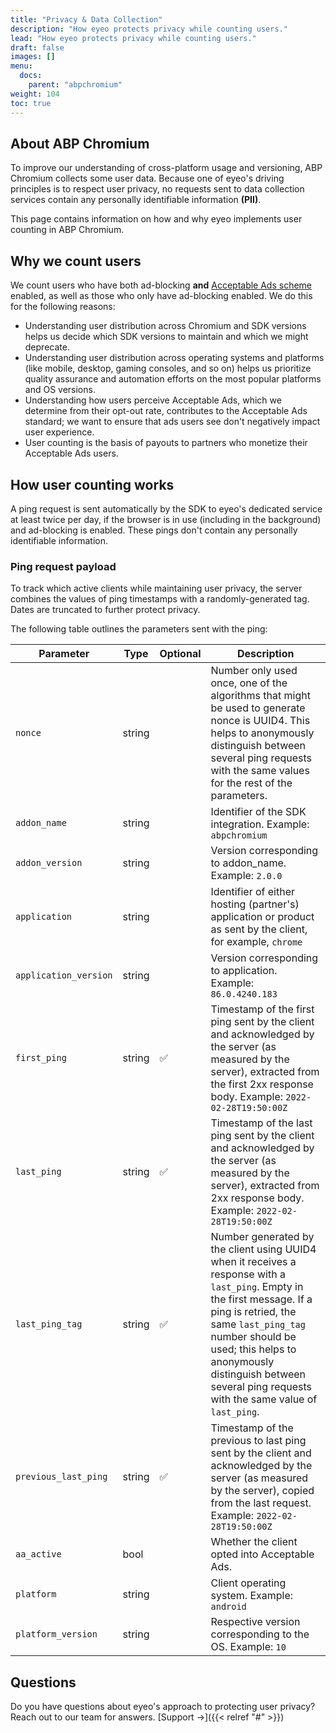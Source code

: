 ```yaml
---
title: "Privacy & Data Collection"
description: "How eyeo protects privacy while counting users."
lead: "How eyeo protects privacy while counting users."
draft: false
images: []
menu:
  docs:
    parent: "abpchromium"
weight: 104
toc: true
---
```


## About ABP Chromium

To improve our understanding of cross-platform usage and versioning, ABP Chromium collects some user data. Because one of eyeo's driving principles is to respect user privacy, no requests sent to data collection services contain any personally identifiable information **(PII)**.

This page contains information on how and why eyeo implements user counting in ABP Chromium.

## Why we count users

We count users who have both ad-blocking **and** [Acceptable Ads scheme](https://acceptableads.com/) enabled, as well as those who only have ad-blocking enabled. We do this for the following reasons:

- Understanding user distribution across Chromium and SDK versions helps us decide which SDK versions to maintain and which we might deprecate.
- Understanding user distribution across operating systems and platforms (like mobile, desktop, gaming consoles, and so on) helps us prioritize quality assurance and automation efforts on the most popular platforms and OS versions.
- Understanding how users perceive Acceptable Ads, which we determine from their opt-out rate, contributes to the Acceptable Ads standard; we want to ensure that ads users see don't negatively impact user experience.
- User counting is the basis of payouts to partners who monetize their Acceptable Ads users.

## How user counting works

A ping request is sent automatically by the SDK to eyeo's dedicated service at least twice per day, if the browser is in use (including in the background) and ad-blocking is enabled. These pings don't contain any personally identifiable information.

### Ping request payload

To track which active clients while maintaining user privacy, the server combines the values of ping timestamps with a randomly-generated tag. Dates are truncated to further protect privacy.

The following table outlines the parameters sent with the ping:

| Parameter           | Type   | Optional | Description           |
|---------------------|--------|----------|-----------------------|
| `nonce`               | string |          | Number only used once, one of the algorithms that might be used to generate nonce is UUID4. This helps to anonymously distinguish between several ping requests with the same values for the rest of the parameters. |
| `addon_name`          | string |          | Identifier of the SDK integration. Example: `abpchromium` |
| `addon_version`       | string |          | Version corresponding to addon_name. Example: `2.0.0` |
| `application`         | string |          | Identifier of either hosting (partner's) application or product as sent by the client, for example, `chrome` |
| `application_version` | string |          | Version corresponding to application. Example: `86.0.4240.183` |
| `first_ping`          | string | ✅       | Timestamp of the first ping sent by the client and acknowledged by the server (as measured by the server), extracted from the first 2xx response body. Example: `2022-02-28T19:50:00Z` |
| `last_ping`           | string | ✅       | Timestamp of the last ping sent by the client and acknowledged by the server (as measured by the server), extracted from 2xx response body. Example: `2022-02-28T19:50:00Z` |
| `last_ping_tag`       | string | ✅       | Number generated by the client using UUID4 when it receives a response with a `last_ping`. Empty in the first message. If a ping is retried, the same `last_ping_tag` number should be used; this helps to anonymously distinguish between several ping requests with the same value of `last_ping`. |
| `previous_last_ping`  | string | ✅       | Timestamp of the previous to last ping sent by the client and acknowledged by the server (as measured by the server), copied from the last request. Example: `2022-02-28T19:50:00Z` |
| `aa_active`           | bool   |          | Whether the client opted into Acceptable Ads. |
| `platform`            | string |          | Client operating system. Example: `android` |
| `platform_version`    | string |          | Respective version corresponding to the OS. Example: `10` |

## Questions

Do you have questions about eyeo's approach to protecting user privacy?  Reach out to our team for answers. [Support →]({{< relref "#" >}})
